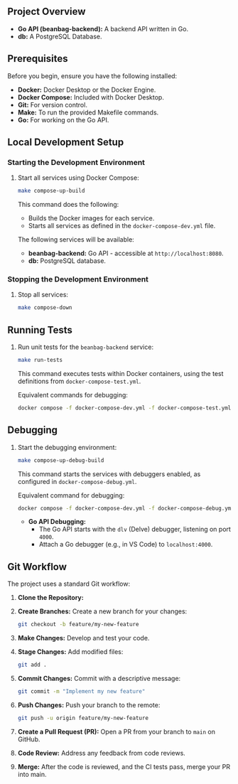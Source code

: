 ## Project Overview

* **Go API (beanbag-backend):** A backend API written in Go.
* **db:** A PostgreSQL Database.

## Prerequisites

Before you begin, ensure you have the following installed:

* **Docker:** Docker Desktop or the Docker Engine.
* **Docker Compose:** Included with Docker Desktop.
* **Git:** For version control.
* **Make:** To run the provided Makefile commands.
* **Go:** For working on the Go API.

## Local Development Setup

### Starting the Development Environment

1. Start all services using Docker Compose:

    ```bash
    make compose-up-build
    ```

    This command does the following:

    * Builds the Docker images for each service.
    * Starts all services as defined in the `docker-compose-dev.yml` file.

    The following services will be available:

      * **beanbag-backend:** Go API - accessible at `http://localhost:8080`.
      * **db:** PostgreSQL database.

### Stopping the Development Environment

1. Stop all services:

    ```bash
    make compose-down
    ```

## Running Tests

1. Run unit tests for the `beanbag-backend` service:

    ```bash
    make run-tests
    ```

    This command executes tests within Docker containers, using the test definitions from `docker-compose-test.yml`.

    Equivalent commands for debugging:
    ```bash
    docker compose -f docker-compose-dev.yml -f docker-compose-test.yml run --build beanbag-backend
    ```

## Debugging

1. Start the debugging environment:

    ```bash
    make compose-up-debug-build
    ```

    This command starts the services with debuggers enabled, as configured in `docker-compose-debug.yml`.

    Equivalent command for debugging:
    ```bash
    docker compose -f docker-compose-dev.yml -f docker-compose-debug.yml up --build
    ```

    * **Go API Debugging:**
        * The Go API starts with the `dlv` (Delve) debugger, listening on port `4000`.
        * Attach a Go debugger (e.g., in VS Code) to `localhost:4000`.

## Git Workflow

The project uses a standard Git workflow:

1. **Clone the Repository:**

2. **Create Branches:** Create a new branch for your changes:

    ```bash
    git checkout -b feature/my-new-feature
    ```

3. **Make Changes:** Develop and test your code.

4. **Stage Changes:** Add modified files:

    ```bash
    git add .
    ```

5. **Commit Changes:** Commit with a descriptive message:

    ```bash
    git commit -m "Implement my new feature"
    ```

6. **Push Changes:** Push your branch to the remote:

    ```bash
    git push -u origin feature/my-new-feature
    ```

7. **Create a Pull Request (PR):** Open a PR from your branch to `main` on GitHub.

8. **Code Review:** Address any feedback from code reviews.

9. **Merge:** After the code is reviewed, and the CI tests pass, merge your PR into main.
